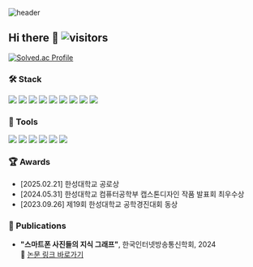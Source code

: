 ![header](https://capsule-render.vercel.app/api?type=waving&color=gradient&customColorList=10&height=200&text=YEWON's%20GITHUB&fontSize=50&animation=twinkling&fontAlign=68&fontAlignY=36)
## Hi there 👋 ![visitors](https://komarev.com/ghpvc/?username=your-github-id&label=Visitors&style=flat&color=0e75b6)

[![Solved.ac Profile](http://mazassumnida.wtf/api/v2/generate_badge?boj=it1236)](https://solved.ac/profile/it1236)

### 🛠️ Stack
<p>
  <img src="https://img.shields.io/badge/Java-007396?style=flat&logo=java&logoColor=white" />
  <img src="https://img.shields.io/badge/JavaScript-F7DF1E?style=flat&logo=javascript&logoColor=black" />
  <img src="https://img.shields.io/badge/HTML5-E34F26?style=flat&logo=html5&logoColor=white" />
  <img src="https://img.shields.io/badge/CSS3-1572B6?style=flat&logo=css3&logoColor=white" />
  <img src="https://img.shields.io/badge/React-61DAFB?style=flat&logo=react&logoColor=black" />
  <img src="https://img.shields.io/badge/Node.js-339933?style=flat&logo=node.js&logoColor=white" />
  <img src="https://img.shields.io/badge/Flask-000000?style=flat&logo=flask&logoColor=white" />
  <img src="https://img.shields.io/badge/MySQL-4479A1?style=flat&logo=mysql&logoColor=white" />
  <img src="https://img.shields.io/badge/MQTT-660066?style=flat&logo=homeassistant&logoColor=white" />
</p>


### 🧰 Tools
<p>
  <img src="https://img.shields.io/badge/Git-F05032?style=flat&logo=git&logoColor=white" />
  <img src="https://img.shields.io/badge/GitHub-181717?style=flat&logo=github&logoColor=white" />
  <img src="https://img.shields.io/badge/VS Code-007ACC?style=flat&logo=visualstudiocode&logoColor=white" />
  <img src="https://img.shields.io/badge/Notion-000000?style=flat&logo=notion&logoColor=white" />
  <img src="https://img.shields.io/badge/Figma-F24E1E?style=flat&logo=figma&logoColor=white" />
  <img src="https://img.shields.io/badge/Raspberry Pi-C51A4A?style=flat&logo=raspberrypi&logoColor=white" />
</p>

### 🏆 Awards

- [2025.02.21] 한성대학교 공로상
- [2024.05.31] 한성대학교 컴퓨터공학부 캡스톤디자인 작품 발표회 최우수상
- [2023.09.26] 제19회 한성대학교 공학경진대회 동상

### 📄 Publications
- **"스마트폰 사진들의 지식 그래프"**, 한국인터넷방송통신학회, 2024  
🔗 [논문 링크 바로가기](https://www.kci.go.kr/kciportal/ci/sereArticleSearch/ciSereArtiView.kci?sereArticleSearchBean.artiId=ART003134555)
